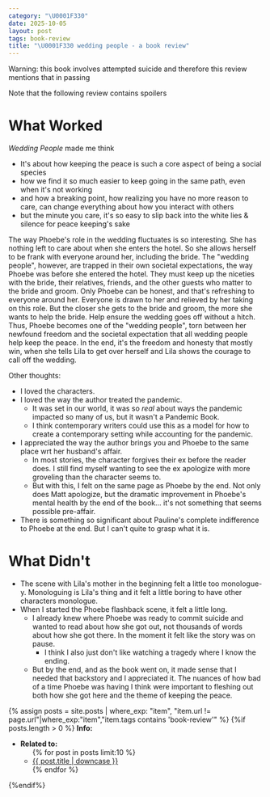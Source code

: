 ```yaml
---
category: "\U0001F330"
date: 2025-10-05
layout: post
tags: book-review
title: "\U0001F330 wedding people - a book review"
---
```


Warning: this book involves attempted suicide and therefore this review mentions that in passing

Note that the following review contains spoilers
# What Worked
_Wedding People_ made me think 
- It's about how keeping the peace is such a core aspect of being a social species
- how we find it so much easier to keep going in the same path, even when it's not working
- and how a breaking point, how realizing you have no more reason to care, can change everything about how you interact with others
- but the minute you care, it's so easy to slip back into the white lies & silence for peace keeping's sake

The way Phoebe's role in the wedding fluctuates is so interesting. She has nothing left to care about when she enters the hotel. So she allows herself to be frank with everyone around her, including the bride. The "wedding people", however, are trapped in their own societal expectations, the way Phoebe was before she entered the hotel. They must keep up the niceties with the bride, their relatives, friends, and the other guests who matter to the bride and groom. Only Phoebe can be honest, and that's refreshing to everyone around her. Everyone is drawn to her and relieved by her taking on this role. But the closer she gets to the bride and groom, the more she wants to help the bride. Help ensure the wedding goes off without a hitch. Thus, Phoebe becomes one of the "wedding people", torn between her newfound freedom and the societal expectation that all wedding people help keep the peace. In the end, it's the freedom and honesty that mostly win, when she tells Lila to get over herself and Lila shows the courage to call off the wedding.

Other thoughts:
- I loved the characters.
- I loved the way the author treated the pandemic.
	- It was set in our world, it was so _real_ about ways the pandemic impacted so many of us, but it wasn't a Pandemic Book.
	- I think contemporary writers could use this as a model for how to create a contemporary setting while accounting for the pandemic.
- I appreciated the way the author brings you and Phoebe to the same place wrt her husband's affair.
	- In most stories, the character forgives their ex before the reader does. I still find myself wanting to see the ex apologize with more groveling than the character seems to.
	- But with this, I felt on the same page as Phoebe by the end. Not only does Matt apologize, but the dramatic improvement in Phoebe's mental health by the end of the book... it's not something that seems possible pre-affair.
- There is something so significant about Pauline's complete indifference to Phoebe at the end. But I can't quite to grasp what it is.
# What Didn't
- The scene with Lila's mother in the beginning felt a little too monologue-y. Monologuing is Lila's thing and it felt a little boring to have other characters monologue.
- When I started the Phoebe flashback scene, it felt a little long.
	- I already knew where Phoebe was ready to commit suicide and wanted to read about how she got out, not thousands of words about how she got there. In the moment it felt like the story was on pause.
		- I think I also just don't like watching a tragedy where I know the ending.
	- But by the end, and as the book went on, it made sense that I needed that backstory and I appreciated it. The nuances of how bad of a time Phoebe was having I think were important to fleshing out both how she got here and the theme of keeping the peace.

{% assign posts = site.posts | where_exp: "item", "item.url != page.url"|where_exp:"item","item.tags contains 'book-review'" %}
{%if posts.length > 0 %}
<b>Info:</b>
<ul><li><b>Related to:</b>
<ul>
{% for post in posts limit:10 %}
  <li><a href="{{ post.url | relative_url }}">{{ post.title | downcase }}</a></li>
{% endfor %}
</ul></li></ul>
{%endif%}